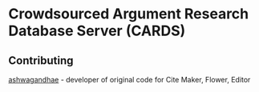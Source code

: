 # Crowdsourced Argument Research Database Server (CARDS)


## Contributing

 [ashwagandhae](https://github.com/ashwagandhae/) - developer of original code for Cite Maker, Flower, Editor 


